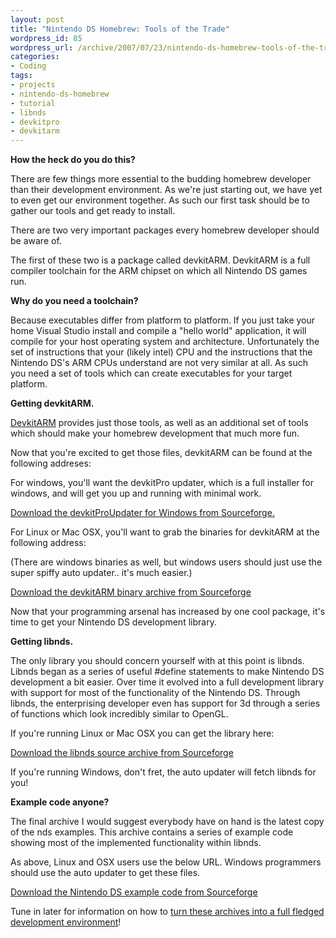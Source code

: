 ```yaml
--- 
layout: post
title: "Nintendo DS Homebrew: Tools of the Trade"
wordpress_id: 85
wordpress_url: /archive/2007/07/23/nintendo-ds-homebrew-tools-of-the-trade/
categories: 
- Coding
tags: 
- projects
- nintendo-ds-homebrew
- tutorial
- libnds
- devkitpro
- devkitarm
---
```


**How the heck do you do this?**

There are few things more essential to the budding homebrew developer than their development environment. As we're just starting out, we have yet to even get our environment together. As such our first task should be to gather our tools and get ready to install. 

There are two very important packages every homebrew developer should be aware of. 

The first of these two is a package called devkitARM. DevkitARM is a full compiler toolchain for the ARM chipset on which all Nintendo DS games run.

**Why do you need a toolchain?**

Because executables differ from platform to platform. If you just take your home Visual Studio install and compile a "hello world" application, it will compile for your host operating system and architecture. Unfortunately the set of instructions that your (likely intel) CPU and the instructions that the Nintendo DS's ARM CPUs understand are not very similar at all. As such you need a set of tools which can create executables for your target platform.

**Getting devkitARM.**

[DevkitARM](http://www.devkitpro.org "The devkitPro official website.") provides just those tools, as well as an additional set of tools which should make your homebrew development that much more fun. 

Now that you're excited to get those files, devkitARM can be found at the following addreses:

For windows, you'll want the devkitPro updater, which is a full installer for windows, and will get you up and running with minimal work.

[Download the devkitProUpdater for Windows from Sourceforge.](http://sourceforge.net/project/showfiles.php?group_id=114505&package_id=160396 "A link to the devkitProUpdater for Windows. The BEST way to install devkitPro in Windows!")

For Linux or Mac OSX, you'll want to grab the binaries for devkitARM at the following address:

(There are windows binaries as well, but windows users should just use the super spiffy auto updater.. it's much easier.)

[Download the devkitARM binary archive from Sourceforge](http://sourceforge.net/project/showfiles.php?group_id=114505&package_id=124207 "A link to the devkitArm binaries for Linux, and Mac OSX,")

Now that your programming arsenal has increased by one cool package, it's time to get your Nintendo DS development library.

**Getting libnds.**

The only library you should concern yourself with at this point is libnds. Libnds began as a series of useful #define statements to make Nintendo DS development a bit easier. Over time it evolved into a full development library with support for most of the functionality of the Nintendo DS. Through libnds, the enterprising developer even has support for 3d through a series of functions which look incredibly similar to OpenGL. 

If you're running Linux or Mac OSX you can get the library here:

[Download the libnds source archive from Sourceforge](http://sourceforge.net/project/showfiles.php?group_id=114505&package_id=151608 "Download libnds source to build in Linux or Mac OSX.")

If you're running Windows, don't fret, the auto updater will fetch libnds for you!

**Example code anyone?**

The final archive I would suggest everybody have on hand is the latest copy of the nds examples. This archive contains a series of example code showing most of the implemented functionality within libnds. 

As above, Linux and OSX users use the below URL. Windows programmers should use the auto updater to get these files.

[Download the Nintendo DS example code from Sourceforge](http://sourceforge.net/project/showfiles.php?group_id=114505&package_id=159894 "Download the NDS example code source here!")

Tune in later for information on how to [turn these archives into a full fledged development environment](/archive/2007/07/23/setting-up-an-nds-homebrew-tool-chain-in-linux-and-mac-osx-ok-windows-too/ "The next in the tutorial series: Setting up the toolchain!")!

